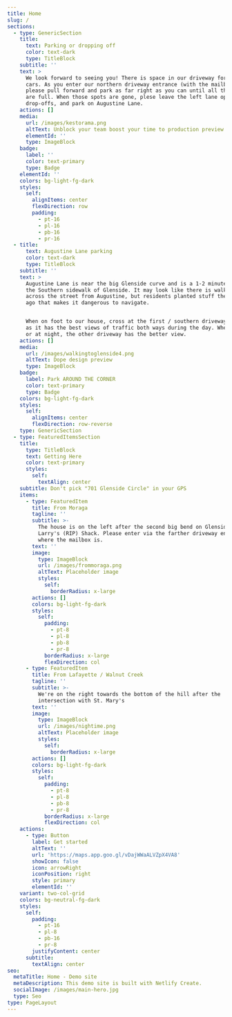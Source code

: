```yaml
---
title: Home
slug: /
sections:
  - type: GenericSection
    title:
      text: Parking or dropping off
      color: text-dark
      type: TitleBlock
    subtitle: ''
    text: >
      We look forward to seeing you! There is space in our driveway for 8-10
      cars. As you enter our northern driveway entrance (with the mailbox)
      please pull forward and park as far right as you can until all those spots
      are full. When those spots are gone, plese leave the left lane open for
      drop-offs, and park on Augustine Lane.
    actions: []
    media:
      url: /images/kestorama.png
      altText: Unblock your team boost your time to production preview
      elementId: ''
      type: ImageBlock
    badge:
      label: ''
      color: text-primary
      type: Badge
    elementId: ''
    colors: bg-light-fg-dark
    styles:
      self:
        alignItems: center
        flexDirection: row
        padding:
          - pt-16
          - pl-16
          - pb-16
          - pr-16
  - title:
      text: Augustine Lane parking
      color: text-dark
      type: TitleBlock
    subtitle: ''
    text: >
      Augustine Lane is near the big Glenside curve and is a 1-2 minute walk on
      the Southern sidewalk of Glenside. It may look like there is walking space
      across the street from Augustine, but residents planted stuff there long
      ago that makes it dangerous to navigate.


      When on foot to our house, cross at the first / southern driveway entrance
      as it has the best views of traffic both ways during the day. When leaving
      or at night, the other driveway has the better view.
    actions: []
    media:
      url: /images/walkingtoglenside4.png
      altText: Dope design preview
      type: ImageBlock
    badge:
      label: Park AROUND THE CORNER
      color: text-primary
      type: Badge
    colors: bg-light-fg-dark
    styles:
      self:
        alignItems: center
        flexDirection: row-reverse
    type: GenericSection
  - type: FeaturedItemsSection
    title:
      type: TitleBlock
      text: Getting Here
      color: text-primary
      styles:
        self:
          textAlign: center
    subtitle: Don't pick "701 Glenside Circle" in your GPS
    items:
      - type: FeaturedItem
        title: From Moraga
        tagline: ''
        subtitle: >-
          The house is on the left after the second big bend on Glenside, past
          Larry's (RIP) Shack. Please enter via the farther driveway entrance
          where the mailbox is.
        text: ''
        image:
          type: ImageBlock
          url: /images/frommoraga.png
          altText: Placeholder image
          styles:
            self:
              borderRadius: x-large
        actions: []
        colors: bg-light-fg-dark
        styles:
          self:
            padding:
              - pt-8
              - pl-8
              - pb-8
              - pr-8
            borderRadius: x-large
            flexDirection: col
      - type: FeaturedItem
        title: From Lafayette / Walnut Creek
        tagline: ''
        subtitle: >-
          We're on the right towards the bottom of the hill after the
          intersection with St. Mary's
        text: ''
        image:
          type: ImageBlock
          url: /images/nightime.png
          altText: Placeholder image
          styles:
            self:
              borderRadius: x-large
        actions: []
        colors: bg-light-fg-dark
        styles:
          self:
            padding:
              - pt-8
              - pl-8
              - pb-8
              - pr-8
            borderRadius: x-large
            flexDirection: col
    actions:
      - type: Button
        label: Get started
        altText: ''
        url: 'https://maps.app.goo.gl/vDajWWaALVZpX4VA8'
        showIcon: false
        icon: arrowRight
        iconPosition: right
        style: primary
        elementId: ''
    variant: two-col-grid
    colors: bg-neutral-fg-dark
    styles:
      self:
        padding:
          - pt-16
          - pl-8
          - pb-16
          - pr-8
        justifyContent: center
      subtitle:
        textAlign: center
seo:
  metaTitle: Home - Demo site
  metaDescription: This demo site is built with Netlify Create.
  socialImage: /images/main-hero.jpg
  type: Seo
type: PageLayout
---
```

